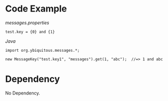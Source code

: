 Code Example
============

_messages.properties_

    test.key = {0} and {1}

_Java_

    import org.ybiquitous.messages.*;

    new MessageKey("test.key1", "messages").get(1, "abc");  //=> 1 and abc


Dependency
==========

No Dependency.
